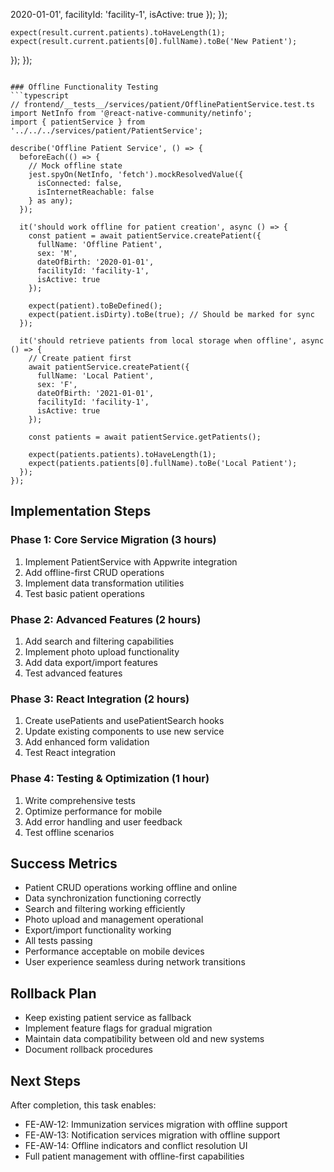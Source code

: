 2020-01-01',
        facilityId: 'facility-1',
        isActive: true
      });
    });
    
    expect(result.current.patients).toHaveLength(1);
    expect(result.current.patients[0].fullName).toBe('New Patient');
  });
});
```

### Offline Functionality Testing
```typescript
// frontend/__tests__/services/patient/OfflinePatientService.test.ts
import NetInfo from '@react-native-community/netinfo';
import { patientService } from '../../../services/patient/PatientService';

describe('Offline Patient Service', () => {
  beforeEach(() => {
    // Mock offline state
    jest.spyOn(NetInfo, 'fetch').mockResolvedValue({
      isConnected: false,
      isInternetReachable: false
    } as any);
  });

  it('should work offline for patient creation', async () => {
    const patient = await patientService.createPatient({
      fullName: 'Offline Patient',
      sex: 'M',
      dateOfBirth: '2020-01-01',
      facilityId: 'facility-1',
      isActive: true
    });

    expect(patient).toBeDefined();
    expect(patient.isDirty).toBe(true); // Should be marked for sync
  });

  it('should retrieve patients from local storage when offline', async () => {
    // Create patient first
    await patientService.createPatient({
      fullName: 'Local Patient',
      sex: 'F',
      dateOfBirth: '2021-01-01',
      facilityId: 'facility-1',
      isActive: true
    });

    const patients = await patientService.getPatients();
    
    expect(patients.patients).toHaveLength(1);
    expect(patients.patients[0].fullName).toBe('Local Patient');
  });
});
```

## Implementation Steps

### Phase 1: Core Service Migration (3 hours)
1. Implement PatientService with Appwrite integration
2. Add offline-first CRUD operations
3. Implement data transformation utilities
4. Test basic patient operations

### Phase 2: Advanced Features (2 hours)
1. Add search and filtering capabilities
2. Implement photo upload functionality
3. Add data export/import features
4. Test advanced features

### Phase 3: React Integration (2 hours)
1. Create usePatients and usePatientSearch hooks
2. Update existing components to use new service
3. Add enhanced form validation
4. Test React integration

### Phase 4: Testing & Optimization (1 hour)
1. Write comprehensive tests
2. Optimize performance for mobile
3. Add error handling and user feedback
4. Test offline scenarios

## Success Metrics
- Patient CRUD operations working offline and online
- Data synchronization functioning correctly
- Search and filtering working efficiently
- Photo upload and management operational
- Export/import functionality working
- All tests passing
- Performance acceptable on mobile devices
- User experience seamless during network transitions

## Rollback Plan
- Keep existing patient service as fallback
- Implement feature flags for gradual migration
- Maintain data compatibility between old and new systems
- Document rollback procedures

## Next Steps
After completion, this task enables:
- FE-AW-12: Immunization services migration with offline support
- FE-AW-13: Notification services migration with offline support
- FE-AW-14: Offline indicators and conflict resolution UI
- Full patient management with offline-first capabilities